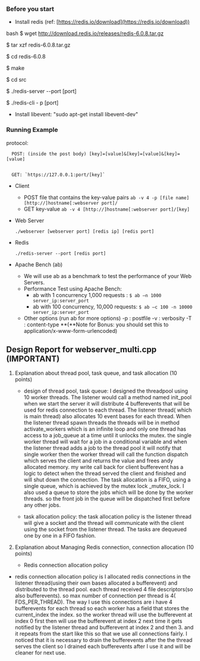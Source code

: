 


### Before you start

- Install redis (ref: [https://redis.io/download](https://redis.io/download))

bash
$ wget http://download.redis.io/releases/redis-6.0.8.tar.gz

$ tar xzf redis-6.0.8.tar.gz

$ cd redis-6.0.8

$ make

$ cd src 

$ ./redis-server --port [port]

$ ./redis-cli - p [port]

- Install libevent: "sudo apt-get install libevent-dev" 



### Running Example

protocol:

      POST: (inside the post body) [key]=[value]&[key]=[value]&[key]=[value]
      
      
      GET: `https://127.0.0.1:port/[key]`



- Client
    - POST file that contains the key-value pairs
     `ab -v 4 -p [file name] [http://]hostname[:webserver port]/`
    - GET key-value
     `ab -v 4 [http://]hostname[:webserver port]/[key]`

- Web Server

    `./webserver [webserver port] [redis ip] [redis port]`

- Redis

    `./redis-server --port [redis port]`


- Apache Bench (ab)
    - We will use ab as a benchmark to test the performance of
    your Web Servers.
    - Performance Test using Apache Bench:
        - ab with 1 concurrency 1,000 requests : `$ ab –n 1000 server_ip:server_port`
        - ab with 100 concurrency, 10,000 requests: `$ ab –c 100 -n 10000 server_ip:server_port`
    - Other options (run ab for more options)
    -p : postfile
    -v : verbosity
    -T : content-type **(**Note for Bonus: you should set this to application/x-www-form-urlencoded)






## Design Report for webserver_multi.cpp (**IMPORTANT**)

1. Explanation about thread pool, task queue, and task allocation (10 points)
    - design of thread pool, task queue: I designed the threadpool using 10 worker threads. The listener would call a method named init_pool when we start the server it will distribute 4 bufferevents that will be used for redis connection  to each thread. The listener thread( which is main thread) also allocates 10 event bases for each thread. When the listener thread spawn threads the threads will be in method activate_workers which is an infinite loop and only one thread has access to a job_queue at a time until it unlocks the mutex. the single worker thread will wait for a job in a conditional variable and when the listener thread adds a job to the thread pool it will notify that single worker then the worker thread will call the function dispatch which serves the client and returns the value and frees andy allocated memory. my write call back for client bufferevent has a logic to detect when the thread served the client and finished and will shut down the connection. The task allocation is a FIFO, using a single queue, which is achieved by the mutex lock _mutex_lock. I also used a queue to store the jobs which will be done by the worker threads. so the front job in the queue will be dispatched first before any other jobs. 

    - task allocation policy: the task allocation policy is the listener thread will give a socket and the thread will communicate with the client using the socket from the listener thread. The tasks are dequeued one by one in a FIFO fashion.


2. Explanation about Managing Redis connection, connection allocation (10 points)
    - Redis connection allocation policy
- redis connection allocation policy is I allocated redis connections in the listener thread(using their own bases allocated a bufferevent)  and distributed to the thread pool. each thread received 4 file descriptors(so also bufferevents). so max number of connection per thread is 4( FDS_PER_THREAD). The way I use this connections are i have 4 bufferevents for each thread so each worker has a field that stores the current_index the index. so the worker thread will use the bufferevent at index 0 first then will use the bufferevent at index 2 next time it gets notified by the listener thread and bufferevent at index 2 and then 3. and it repeats from the start like this so that we use all connections fairly. I noticed that it is necessary to drain the bufferevents after the the thread serves the client so I drained each bufferevents after I use it and will be cleaner for next use.

